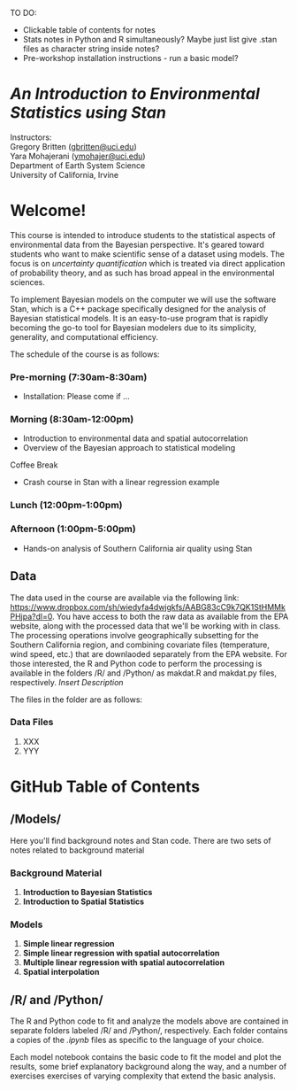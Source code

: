 TO DO:
- Clickable table of contents for notes
- Stats notes in Python and R simultaneously? Maybe just list give .stan files as character string inside notes?
- Pre-workshop installation instructions - run a basic model?


# *An Introduction to Environmental Statistics using Stan*
Instructors: <br />
Gregory Britten (gbritten@uci.edu) <br />
Yara Mohajerani (ymohajer@uci.edu) <br />
Department of Earth System Science <br />
University of California, Irvine 

# Welcome!
This course is intended to introduce students to the statistical aspects of environmental data from the Bayesian perspective. It's geared toward students who want to make scientific sense of a dataset using models. The focus is on *uncertainty quantification* which is treated via direct application of probability theory, and as such has broad appeal in the environmental sciences.

To implement Bayesian models on the computer we will use the software Stan, which is a C++ package specifically designed for the analysis of Bayesian statistical models. It is an easy-to-use program that is rapidly becoming the go-to tool for Bayesian modelers due to its simplicity, generality, and computational efficiency. 

The schedule of the course is as follows:

### Pre-morning (7:30am-8:30am)
- Installation: Please come if ... 

### Morning (8:30am-12:00pm)
- Introduction to environmental data and spatial autocorrelation
- Overview of the Bayesian approach to statistical modeling

Coffee Break 

- Crash course in Stan with a linear regression example

### Lunch (12:00pm-1:00pm)

### Afternoon (1:00pm-5:00pm)
- Hands-on analysis of Southern California air quality using Stan

## Data
The data used in the course are available via the following link: https://www.dropbox.com/sh/wiedyfa4dwjgkfs/AABG83cC9k7QK1StHMMkPHjpa?dl=0. You have access to both the raw data as available from the EPA website, along with the processed data that we'll be working with in class. The processing operations involve geographically subsetting for the Southern California region, and combining covariate files (temperature, wind speed, etc.) that are downlaoded separately from the EPA website. For those interested, the R and Python code to perform the processing is available in the folders /R/ and /Python/ as makdat.R and makdat.py files, respectively. 
*Insert Description*

The files in the folder are as follows:
### Data Files
1. XXX
2. YYY


# GitHub Table of Contents

## /Models/
Here you'll find background notes and Stan code. There are two sets of notes related to background material

### Background Material
1. **Introduction to Bayesian Statistics**
2. **Introduction to Spatial Statistics**

### Models
1. **Simple linear regression**
2. **Simple linear regression with spatial autocorrelation**
3. **Multiple linear regression with spatial autocorrelation**
4. **Spatial interpolation**

## /R/ and /Python/
The R and Python code to fit and analyze the models above are contained in separate folders labeled /R/ and /Python/, respectively. Each folder contains a copies of the *.ipynb* files as specific to the language of your choice. 

Each model notebook contains the basic code to fit the model and plot the results, some brief explanatory background along the way, and a number of exercises exercises of varying complexity that extend the basic analysis.  
